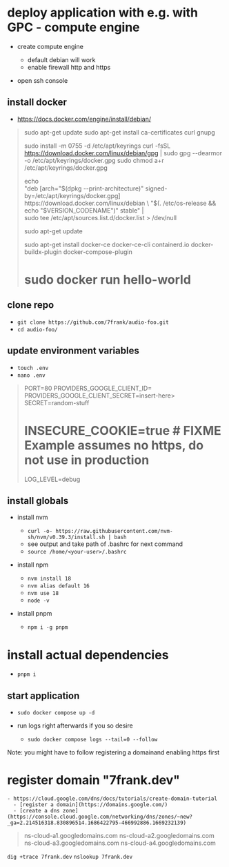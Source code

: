 # deploy application with e.g. with GPC - compute engine

- create compute engine

  - default debian will work
  - enable firewall http and https

- open ssh console

## install docker

- https://docs.docker.com/engine/install/debian/

> sudo apt-get update
> sudo apt-get install ca-certificates curl gnupg
>
> sudo install -m 0755 -d /etc/apt/keyrings
> curl -fsSL https://download.docker.com/linux/debian/gpg | sudo gpg --dearmor -o /etc/apt/keyrings/docker.gpg
> sudo chmod a+r /etc/apt/keyrings/docker.gpg
>
> echo \
>  "deb [arch="$(dpkg --print-architecture)" signed-by=/etc/apt/keyrings/docker.gpg] https://download.docker.com/linux/debian \
>  "$(. /etc/os-release && echo "$VERSION_CODENAME")" stable" | \
>  sudo tee /etc/apt/sources.list.d/docker.list > /dev/null
>
> sudo apt-get update
>
> sudo apt-get install docker-ce docker-ce-cli containerd.io docker-buildx-plugin docker-compose-plugin
>
> # sudo docker run hello-world

## clone repo

- `git clone https://github.com/7frank/audio-foo.git`
- `cd audio-foo/`

## update environment variables

- `touch .env`
- `nano .env`

> PORT=80
> PROVIDERS_GOOGLE_CLIENT_ID=<insert-here>
> PROVIDERS_GOOGLE_CLIENT_SECRET=insert-here>
> SECRET=random-stuff
>
> # INSECURE_COOKIE=true # FIXME Example assumes no https, do not use in production
>
> LOG_LEVEL=debug

## install globals

- install nvm

  - `curl -o- https://raw.githubusercontent.com/nvm-sh/nvm/v0.39.3/install.sh | bash`
  - see output and take path of .bashrc for next command
  - `source /home/<your-user>/.bashrc`

- install npm

  - `nvm install 18`
  - `nvm alias default 16`
  - `nvm use 18`
  - `node -v`

- install pnpm

  - `npm i -g pnpm`

# install actual dependencies

- `pnpm i`

## start application

- `sudo docker compose up -d`

- run logs right afterwards if you so desire
  - `sudo docker compose logs --tail=0 --follow`

Note: you might have to follow registering a domainand enabling https first

# register domain "7frank.dev"

    - https://cloud.google.com/dns/docs/tutorials/create-domain-tutorial
      - [register a domain](https://domains.google.com/)
      - [create a dns zone](https://console.cloud.google.com/networking/dns/zones/~new?_ga=2.214516318.830896514.1686422795-466992886.1669232139)

> ns-cloud-a1.googledomains.com
> ns-cloud-a2.googledomains.com
> ns-cloud-a3.googledomains.com
> ns-cloud-a4.googledomains.com

`dig +trace 7frank.dev`
`nslookup 7frank.dev`
